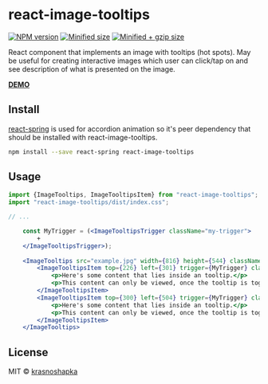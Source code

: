 # react-image-tooltips
[![NPM version](https://img.shields.io/npm/v/react-image-tooltips.svg)](https://www.npmjs.com/package/react-image-tooltips)
[![Minified size](https://badgen.net/bundlephobia/min/react-image-tooltips)](https://bundlephobia.com/result?p=react-image-tooltips)
[![Minified + gzip size](https://badgen.net/bundlephobia/minzip/react-image-tooltips)](https://bundlephobia.com/result?p=react-image-tooltips)

React component that implements an image with tooltips (hot spots). 
May be useful for creating interactive images which user can click/tap on and see description of what is presented on the image. 

**[DEMO](https://krasnoshapka.github.io/react-image-tooltips/)**

## Install
[react-spring](https://www.react-spring.io/) is used for accordion animation so it's peer dependency that should be installed with react-image-tooltips.

```bash
npm install --save react-spring react-image-tooltips
```

## Usage

```jsx
import {ImageTooltips, ImageTooltipsItem} from "react-image-tooltips";
import "react-image-tooltips/dist/index.css";

// ...

    const MyTrigger = (<ImageTooltipsTrigger className="my-trigger">
        +
    </ImageTooltipsTrigger>);
    
    <ImageTooltips src="example.jpg" width={816} height={544} className="my-image" triggerEvent="click">
        <ImageTooltipsItem top={226} left={301} trigger={MyTrigger} className="my-item">
            <p>Here's some content that lies inside an tooltip.</p>
            <p>This content can only be viewed, once the tooltip is toggled.</p>
        </ImageTooltipsItem>
        <ImageTooltipsItem top={300} left={504} trigger={MyTrigger} className="my-item">
            <p>Here's some content that lies inside an tooltip.</p>
            <p>This content can only be viewed, once the tooltip is toggled.</p>
        </ImageTooltipsItem>
    </ImageTooltips>

```

## License

MIT © [krasnoshapka](https://github.com/krasnoshapka)
